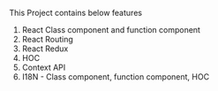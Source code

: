 This Project contains below features

1. React Class component and function component
2. React Routing
3. React Redux
4. HOC
5. Context API
6. I18N - Class component, function component, HOC